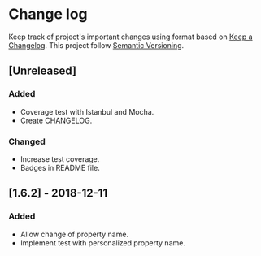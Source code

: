 # Change log

Keep track of project's important changes using format based on [Keep a Changelog](https://keepachangelog.com).
This project follow [Semantic Versioning](https://semver.org/spec/v2.0.0.html).

## [Unreleased]

### Added

- Coverage test with Istanbul and Mocha.
- Create CHANGELOG.

### Changed

- Increase test coverage.
- Badges in README file.

## [1.6.2] - 2018-12-11

### Added

- Allow change of property name.
- Implement test with personalized property name.
